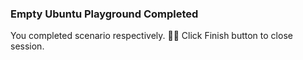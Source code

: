 ### Empty Ubuntu Playground Completed  
  
You completed scenario respectively. 👏🏻
Click Finish button to close session.  
